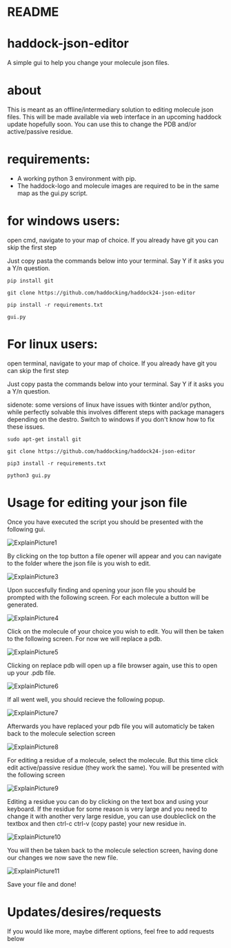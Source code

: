 # README

# haddock-json-editor

A simple gui to help you change your molecule json files.

# about

This is meant as an offline/intermediary solution to editing molecule json files. This will be made available via web interface in an upcoming haddock update hopefully soon. You can use this to change the PDB and/or active/passive residue.

# requirements:

- A working python 3 environment with pip. 
- The haddock-logo and molecule images are required to be in the same map as the gui.py script.

 
# for windows users:

open cmd, navigate to your map of choice. If you already have git you can skip the first step

Just copy pasta the commands below into your terminal. Say Y if it asks you a Y/n question. 


```
pip install git
```

```
git clone https://github.com/haddocking/haddock24-json-editor
```

```
pip install -r requirements.txt
```

```
gui.py 
```

# For linux users:

open terminal, navigate to your map of choice. If you already have git you can skip the first step

Just copy pasta the commands below into your terminal. Say Y if it asks you a Y/n question.

sidenote: some versions of linux have issues with tkinter and/or python, while perfectly solvable this involves different steps with package managers depending on the destro. Switch to windows if you don't know how to fix these issues.

```
sudo apt-get install git
```

```
git clone https://github.com/haddocking/haddock24-json-editor
```

```
pip3 install -r requirements.txt
```

```
python3 gui.py 
```

# Usage for editing your json file

Once you have executed the script you should be presented with the following gui.

![ExplainPicture1](https://user-images.githubusercontent.com/39408360/140933003-5df5a5a4-5993-4975-be4c-c0b7c6e6fcbb.png)

By clicking on the top button a file opener will appear and you can navigate to the folder where the json file is you wish to edit.

![ExplainPicture3](https://user-images.githubusercontent.com/39408360/140933013-0f11fbe0-fdde-4a99-b104-ba2a608f1e2a.png)

Upon succesfully finding and opening your json file you should be prompted with the following screen. For each molecule a button will be generated.

![ExplainPicture4](https://user-images.githubusercontent.com/39408360/140933015-ce99d1d0-719e-44b4-ac12-b22397b6ab09.png)

Click on the molecule of your choice you wish to edit. You will then be taken to the following screen. For now we will replace a pdb.

![ExplainPicture5](https://user-images.githubusercontent.com/39408360/140933017-a761ef3b-1f0c-48d5-9ac1-cc06868cae7a.png)

Clicking on replace pdb will open up a file browser again, use this to open up your .pdb file.

![ExplainPicture6](https://user-images.githubusercontent.com/39408360/140933019-be82f155-9f9d-422b-98ef-0efeb2fb79a1.png)

If all went well, you should recieve the following popup.

![ExplainPicture7](https://user-images.githubusercontent.com/39408360/140933020-7f8663b6-69ea-480b-812e-a4b77203e1a5.png)

Afterwards you have replaced your pdb file you will automaticly be taken back to the molecule selection screen

![ExplainPicture8](https://user-images.githubusercontent.com/39408360/140933022-b582112b-c987-4543-b81d-039174aea3e8.png)

For editing a residue of a molecule, select the molecule. But this time click edit active/passive residue (they work the same).
You will be presented with the following screen

![ExplainPicture9](https://user-images.githubusercontent.com/39408360/140933024-3831f988-009b-4891-b144-3cdcb0aad1a0.png)

Editing a residue you can do by clicking on the text box and using your keyboard.
If the residue for some reason is very large and you need to change it with another very large residue, you can use doubleclick on the textbox and then ctrl-c ctrl-v (copy paste) your new residue in. 

![ExplainPicture10](https://user-images.githubusercontent.com/39408360/140936507-3916a13d-8570-466d-a26d-8c5b5a5ae006.png)

You will then be taken back to the molecule selection screen, having done our changes we now save the new file.

![ExplainPicture11](https://user-images.githubusercontent.com/39408360/140937729-5b6215d8-f92a-4be9-b602-fa198b071041.png)

Save your file and done!

# Updates/desires/requests

If you would like more, maybe different options, feel free to add requests below 
